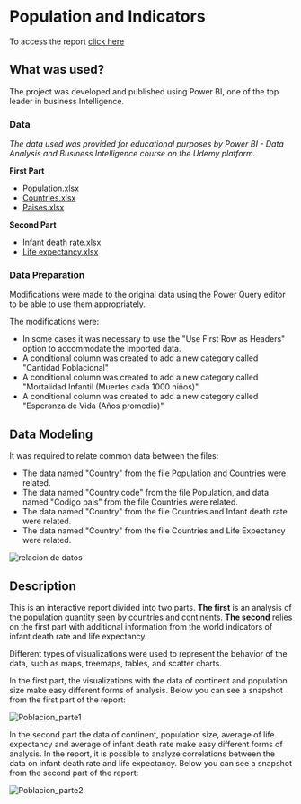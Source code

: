 # Population and Indicators 

To access the report [click here](https://app.powerbi.com/view?r=eyJrIjoiZWNkN2NkNjctZmU0ZC00YWEzLWI5NGYtZjkxMzJkMWZhZGVjIiwidCI6ImJhYjBiNjc5LWJkNWYtNGZlOC1iNTE2LWM2YjhiMzE3Yzc4MiIsImMiOjR9)

## What was used? 

The project was developed and published using Power BI, one of the top leader in business Intelligence.

### Data

_The data used was provided for educational purposes by Power BI - Data Analysis and Business Intelligence course on the Udemy platform._

**First Part**
- [Population.xlsx](https://github.com/dhugueth/Poblacion-e-Indicadores/files/7532797/Population.xlsx)
- [Countries.xlsx](https://github.com/dhugueth/Poblacion-e-Indicadores/files/7532795/Countries.xlsx)
- [Paises.xlsx](https://github.com/dhugueth/Poblacion-e-Indicadores/files/7532796/Paises.xlsx)

**Second Part**
- [Infant death rate.xlsx](https://github.com/dhugueth/Poblacion-e-Indicadores/files/7532798/Infant%2Bdeath%2Brate.xlsx)
- [Life expectancy.xlsx](https://github.com/dhugueth/Poblacion-e-Indicadores/files/7532799/Life%2Bexpectancy.xlsx)


### Data Preparation

Modifications were made to the original data using the Power Query editor to be able to use them appropriately. 

The modifications were: 

- In some cases it was necessary to use the "Use First Row as Headers" option to accommodate the imported data.
- A conditional column was created to add a new category called "Cantidad Poblacional" 
- A conditional column was created to add a new category called "Mortalidad Infantil (Muertes cada 1000 niños)"
- A conditional column was created to add a new category called "Esperanza de Vida (Años promedio)"

## Data Modeling

It was required to relate common data between the files:

- The data named "Country" from the file Population and Countries were related. 
- The data named "Country code" from the file Population, and data named "Codigo pais" from the file Countries were related.
- The data named "Country" from the file Countries and Infant death rate were related.
- The data named "Country" from the file Countries and Life Expectancy were related.

![relacion de datos](https://user-images.githubusercontent.com/93662295/141716274-a53ea1b4-eb37-432b-9bae-6981036d5769.png)

## Description

This is an interactive report divided into two parts. **The first** is an analysis of the population quantity seen by countries and continents. **The second** relies on the first part with additional information from the world indicators of infant death rate and life expectancy.

Different types of visualizations were used to represent the behavior of the data, such as maps, treemaps, tables, and scatter charts.

In the first part, the visualizations with the data of continent and population size make easy different forms of analysis. Below you can see a snapshot from the first part of the report:

![Poblacion_parte1](https://user-images.githubusercontent.com/93662295/141862170-76783c22-2bec-4195-8160-ccc8b5a30cb1.png)

In the second part the data of continent, population size, average of life expectancy and average of infant death rate make easy different forms of analysis. In the report, it is possible to analyze correlations between the data on infant death rate and life expectancy. Below you can see a snapshot from the second part of the report:

![Poblacion_parte2](https://user-images.githubusercontent.com/93662295/141862840-fb0084d7-a825-4881-85b9-2f4a6d8982ff.png)



